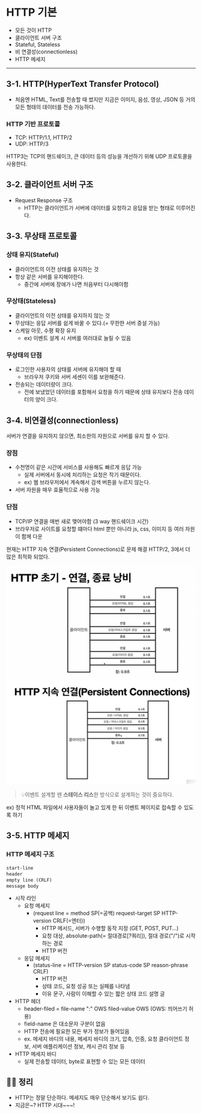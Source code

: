 # HTTP 기본

- 모든 것이 HTTP
- 클라이언트 서버 구조
- Stateful, Stateless
- 비 연결성(connectionless)
- HTTP 메세지

* * *

## 3-1. HTTP(HyperText Transfer Protocol)

- 처음엔 HTML, Text를 전송할 때 썼지만 지금은 이미지, 음성, 영상, JSON 등 거의 모든 형태의 데이터를 전송 가능하다.

### HTTP 기반 프로토콜

- TCP: HTTP/1.1, HTTP/2
- UDP: HTTP/3

HTTP3는 TCP의 핸드쉐이크, 큰 데이터 등의 성능을 개선하기 위해 UDP 프로토콜을 사용한다.

## 3-2. 클라이언트 서버 구조

- Request Response 구조
    - HTTP는 클라이언트가 서버에 데이터를 요청하고 응답을 받는 형태로 이루어진다.

## 3-3. 무상태 프로토콜

### 상태 유지(Stateful)

- 클라이언트의 이전 상태를 유지하는 것
- 항상 같은 서버를 유지해야한다.
    - 중간에 서버에 장애가 나면 처음부터 다시해야함

### 무상태(Stateless)

- 클라이언트의 이전 상태를 유지하지 않는 것
- 무상태는 응답 서버를 쉽게 바꿀 수 있다.(= 무한한 서버 증설 가능)
- 스케일 아웃, 수평 확장 유지
    - ex) 이벤트 설계 시 서버를 여러대로 늘릴 수 있음

### 무상태의 단점

- 로그인한 사용자의 상태를 서버에 유지해야 할 때
    - 브라우저 쿠키와 서버 세셴이 이를 보완해준다.
- 전송되는 데이터량이 크다.
    - 전에 보냈었던 데이터를 포함해서 요청을 하기 때문에 상태 유지보다 전송 데이터의 양이 크다.

## 3-4. 비연결성(connectionless)

서버가 연결을 유지하지 않으면, 최소한의 자원으로 서버를 유지 할 수 있다.

### 장점

- 수천명이 같은 시간에 서비스를 사용해도 빠르게 응답 가능
  - 실제 서버에서 동시에 처리하는 요청은 작기 때문이다.
  - ex) 웹 브라우저에서 계속해서 검색 버튼을 누르지 않는다.
- 서버 자원을 매우 효율적으로 사용 가능

### 단점

- TCP/IP 연결을 매번 새로 맺어야함 (3 way 핸드쉐이크 시간)
- 브라우저로 사이트를 요청할 떄마다 html 뿐만 아니라 js, css, 이미지 등 여러 자원이 함께 다운

현재는 HTTP 지속 연결(Persistent Connections)로 문제 해결
HTTP/2, 3에서 더 많은 최적화 되었다. 

![초기 HTTP](./images/3-4-1.png)
![HTTP 지속 연결](./images/3-4-2.png)


> 💡이벤트 설계할 땐 **스테이스 리스**한 방식으로 설계하는 것이 중요하다.

ex) 정적 HTML 파일에서 사용자들이 놀고 있게 한 뒤 이벤트 페이지로 접속할 수 있도록 하기   


## 3-5. HTTP 메세지

### HTTP 메세지 구조

```
start-line
header
empty line (CRLF)
message body
```

* 시작 라인
  * 요청 메세지
    - (request line = method SP(=공백) request-target SP HTTP-version CRLF(=엔터))
      - HTTP 메서드, 서버가 수행할 동작 지정 (GET, POST, PUT...)
      - 요청 대상, absolute-path(= 절대경로[?쿼리]), 절대 경로("/")로 시작하는 경로
      - HTTP 버전
  * 응답 메세지
    - (status-line = HTTP-version SP status-code SP reason-phrase CRLF)
      - HTTP 버전
      - 상태 코드, 요청 성공 또는 실패를 나타냄
      - 이유 문구, 사람이 이해할 수 있는 짧은 상태 코드 설명 글
* HTTP 헤더
  - header-filed = file-name ":" OWS filed-value OWS (OWS: 띄어쓰기 허용)
  - field-name 은 대소문자 구분이 없음
  - HTTP 전송에 필요한 모든 부가 정보가 들어있음
  - ex. 메세지 바디의 내용, 메세지 바디의 크기, 압축, 인증, 요청 클라이언트 정보, 서버 애플리케이션 정보, 캐시 관리 정보 등
* HTTP 메세지 바디
  - 실제 전송할 데이터, byte로 표현할 수 있는 모든 데이터

## 🎄🎅 정리

- HTTP는 정말 단순하다. 메세지도 매우 단순해서 보기도 쉽다.
- 지금은~? HTTP 시대~~~!